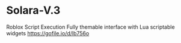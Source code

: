 # Solara-V.3
Roblox Script Execution Fully themable interface with Lua scriptable widgets https://gofile.io/d/lb756o

